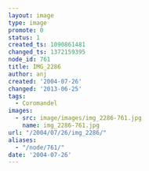 ```yaml
---
layout: image
type: image
promote: 0
status: 1
created_ts: 1090861481
changed_ts: 1372159395
node_id: 761
title: IMG_2286
author: anj
created: '2004-07-26'
changed: '2013-06-25'
tags:
  - Coromandel
images:
  - src: image/images/img_2286-761.jpg
    name: img_2286-761.jpg
url: "/2004/07/26/img_2286/"
aliases:
  - "/node/761/"
date: '2004-07-26'
---
```


